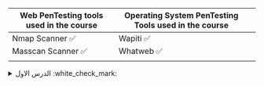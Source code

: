  | Web PenTesting tools used in the course | Operating System PenTesting Tools used in the course |   |
| ------------- | ------------- |  ------------- |
| Nmap Scanner  :white_check_mark:   | Wapiti :white_check_mark:     |   |
| Masscan Scanner :white_check_mark:     | Whatweb :white_check_mark:       |                    |
|           |                 |                                                      |
 




<details><summary> الدرس الاول :white_check_mark: </summary>
<p>

```ruby
      "What are you gonna gain in this course - شن بتكسب من الكورس?"
```
https://github.com/homjxi0e/AIO/assets/25440152/d2f1b299-5133-45a9-8609-6a32f92e8bf9

</p>
</details>
